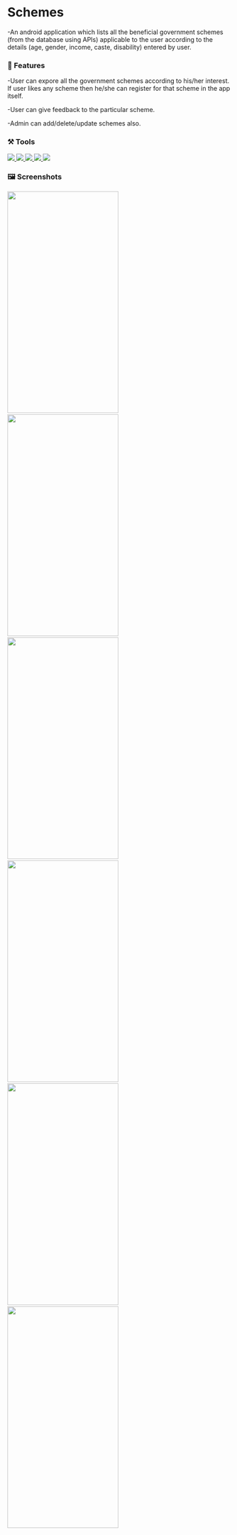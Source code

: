 # Schemes
<!-- <a href="" class="button big">Download apk</a> -->
-An android application which lists all the beneficial government schemes (from the database using APIs) 
 applicable to the user according to the details (age, gender,    income, caste, disability) entered by user.
 
 ### 📱 Features
 
-User can expore all the government schemes according to his/her interest. If user likes any scheme then
he/she can register for that scheme in the app itself.

-User can give feedback to the particular scheme.

-Admin can add/delete/update schemes also.

### ⚒️ Tools 

<a href="https://developer.android.com/studio">
  <img src="https://img.shields.io/badge/IDE-Android%20Studio-eaff00?style=flat&logo=android"> </a> 
<a href="https://firebase.google.com">
  <img src="https://img.shields.io/badge/Database-Firebase-54ff98?style=flat&logo=firebase"> </a>
<a href="https://developer.mozilla.org/en-US/docs/Web/XML/XML_introduction">
  <img src="https://img.shields.io/badge/Frontend-XML-ff9ce9?style=flat&logo=xaml"> </a> 
<a href="https://kotlinlang.org/docs/home.html">
  <img src="https://img.shields.io/badge/Backend-Kotlin-ffc96b?style=flat&logo=kotlin"> </a>
<a href="https://www.canva.com/">
  <img src="https://img.shields.io/badge/Design-Canva-6bfaff?style=flat&logo=canva"> </a> 

### 🖼️ Screenshots 

<span>
<img src="https://user-images.githubusercontent.com/83761752/174844844-32c7ab8a-56e6-403b-87a2-a1421e262cf9.jpg" width="250" height="500">&nbsp;
<img src="https://user-images.githubusercontent.com/83761752/174846692-53d7de28-900f-4aa6-bf90-b999d0415364.jpg" width="250" height="500">&nbsp;
<img src="https://user-images.githubusercontent.com/83761752/174847010-5e5c770f-fb15-4c1a-932c-d5c08f582f78.jpg" width="250" height="500">&nbsp;  
<img src="https://user-images.githubusercontent.com/83761752/174846960-454e5e7a-da7d-46ae-a513-cb3e68b9b34b.jpg" width="250" height="500">&nbsp; 
<img src="https://user-images.githubusercontent.com/83761752/174846734-057acd4c-fb06-4c28-b3d3-e9e44bfeb375.jpg" width="250" height="500">&nbsp;
<img src="https://user-images.githubusercontent.com/83761752/174846793-2f925975-d1c1-46ec-a59c-a27ded02167a.jpg" width="250" height="500">&nbsp;

</span>


